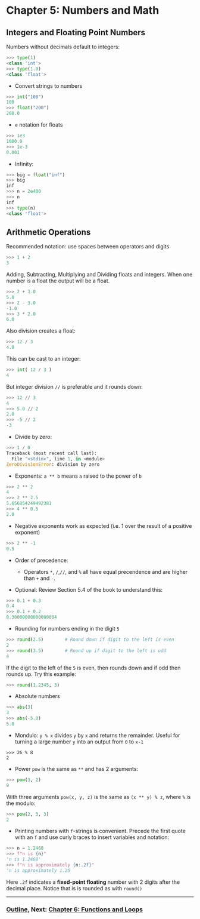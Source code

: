 # Chapter 5: Numbers and Math

## Integers and Floating Point Numbers
Numbers without decimals default to integers:
```python
>>> type(1)
<class 'int'>
>>> type(1.0)
<class 'float'>
```
* Convert strings to numbers
```python
>>> int("100")
100
>>> float("200")
200.0
```
* `e` notation for floats
```python
>>> 1e3
1000.0
>>> 1e-3
0.001
```
* Infinity:
```python
>>> big = float("inf")
>>> big
inf
>>> n = 2e400
>>> n
inf
>>> type(n)
<class 'float'>
```

## Arithmetic Operations

Recommended notation: use spaces between operators and digits
```python
>>> 1 + 2
3
```
Adding, Subtracting, Multiplying and Dividing floats and integers.  When one number is a float the output will be a float. 
```python
>>> 2 + 3.0
5.0
>>> 2 - 3.0
-1.0
>>> 3 * 2.0
6.0
```
Also division creates a float:
```python
>>> 12 / 3
4.0
```
This can be cast to an integer:
```python
>>> int( 12 / 3 )
4
```
But integer division `//` is preferable and it rounds down:
```python
>>> 12 // 3
4
>>> 5.0 // 2
2.0
>>> -5 // 2
-3
```
* Divide by zero:
```python
>>> 1 / 0
Traceback (most recent call last):
  File "<stdin>", line 1, in <module>
ZeroDivisionError: division by zero
```
* Exponents: `a ** b` means `a` raised to the power of `b`
```python
>>> 2 ** 2
4
>>> 2 ** 2.5
5.656854249492381
>>> 4 ** 0.5
2.0
```
* Negative exponents work as expected (i.e. 1 over the result of a positive exponent)
```python
>>> 2 ** -1
0.5
```
* Order of precedence:
   * Operators `*`, `/`,`//`, and `%` all have equal precendence and are higher than `+` and `-`.

* Optional: Review Section 5.4 of the book to understand this:
```python
>>> 0.1 + 0.3
0.4
>>> 0.1 + 0.2
0.30000000000000004
```
* Rounding for numbers ending in the digit `5` 
```python
>>> round(2.5)        # Round down if digit to the left is even
2
>>> round(3.5)        # Round up if digit to the left is odd
4
```
If the digit to the left of the `5` is even, then rounds down and if odd then rounds up.  Try this example:
```python
>>> round(1.2345, 3)
```
* Absolute numbers
```python
>>> abs(3)
3
>>> abs(-5.0)
5.0
```
* Mondulo: `y % x` divides `y` by `x` and returns the remainder.  Useful for turning a large number `y` into an output from `0` to `x-1`
```
>>> 26 % 8
2
``` 
* Power `pow` is the same as `**` and has 2 arguments:
```python
>>> pow(3, 2)
9
```
With three arguments `pow(x, y, z)` is the same as `(x ** y) % z`, where `%` is the modulo:
```python
>>> pow(2, 3, 3)
2
```
* Printing numbers with `f`-strings is convenient.  Precede the first quote with an `f` and use curly braces to insert variables and notation:
```python
>>> n = 1.2468
>>> f"n is {n}"
'n is 1.2468'
>>> f"n is approximately {n:.2f}"
'n is approximately 1.25
```
Here `.2f` indicates a **fixed-point floating** number with 2 digits after the decimal place.  Notice that is is rounded as with `round()`

___
### [Outline](../README.md), Next: [Chapter 6: Functions and Loops](Chapter_06_Functions_and_Loops.md)

